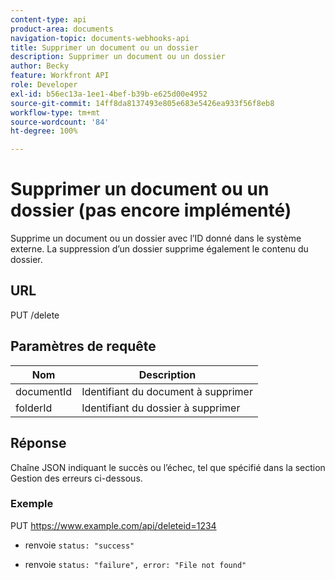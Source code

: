 ```yaml
---
content-type: api
product-area: documents
navigation-topic: documents-webhooks-api
title: Supprimer un document ou un dossier
description: Supprimer un document ou un dossier
author: Becky
feature: Workfront API
role: Developer
exl-id: b56ec13a-1ee1-4bef-b39b-e625d00e4952
source-git-commit: 14ff8da8137493e805e683e5426ea933f56f8eb8
workflow-type: tm+mt
source-wordcount: '84'
ht-degree: 100%

---
```



# Supprimer un document ou un dossier (pas encore implémenté)

Supprime un document ou un dossier avec l’ID donné dans le système externe. La suppression d’un dossier supprime également le contenu du dossier.

## URL

PUT /delete

## Paramètres de requête

| Nom | Description |
|---|---|
| documentId | Identifiant du document à supprimer |
| folderId | Identifiant du dossier à supprimer |



## Réponse

Chaîne JSON indiquant le succès ou l’échec, tel que spécifié dans la section Gestion des erreurs ci-dessous.

### Exemple

PUT https://www.example.com/api/deleteid=1234
* renvoie `status: "success"`

* renvoie `status: "failure", error: "File not found"`
